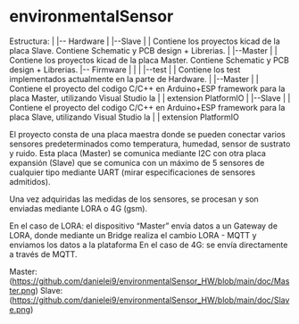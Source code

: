 # environmentalSensor

Estructura:
|
|-- Hardware
|       |--Slave
|       |    Contiene los proyectos kicad de la placa Slave. Contiene Schematic y PCB design + Librerias.
|       |--Master
|       |    Contiene los proyectos kicad de la placa Master. Contiene Schematic y PCB design + Librerias.
|-- Firmware
|       |
|       |--test 
|       |    Contiene los test implementados actualmente en la parte de Hardware.
|       |--Master
|       |    Contiene el proyecto del codigo C/C++ en Arduino+ESP framework para la placa Master, utilizando Visual Studio la |       |    extension PlatformIO
|       |--Slave
|       |    Contiene el proyecto del codigo C/C++ en Arduino+ESP framework para la placa Slave, utilizando Visual Studio la |       |    extension PlatformIO

El proyecto consta de una placa maestra donde se pueden conectar varios sensores predeterminados como temperatura, humedad, sensor de sustrato y ruido. Esta placa (Master) se comunica mediante I2C con otra placa expansión (Slave) que se comunica con un máximo de 5 sensores de cualquier tipo mediante UART (mirar especificaciones de sensores admitidos).

Una vez adquiridas las medidas de los sensores, se procesan y son enviadas mediante LORA o 4G (gsm).

En el caso de LORA: el dispositivo “Master” envía datos a un Gateway de LORA, donde mediante un Bridge realiza el cambio LORA - MQTT y enviamos los datos a la plataforma
En el caso de 4G: se envía directamente a través de MQTT.

Master:
(https://github.com/danielei9/environmentalSensor_HW/blob/main/doc/Master.png)
Slave:
(https://github.com/danielei9/environmentalSensor_HW/blob/main/doc/Slave.png)
